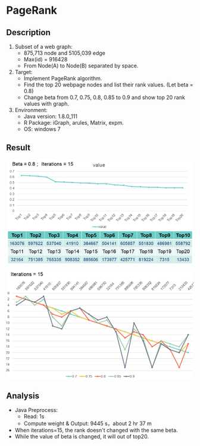 PageRank
===


Description
---
1. Subset of a web graph:
    - 875,713 node and 5105,039 edge
    - Max(id) = 916428
    - From Node(A) to Node(B) separated by space.
2. Target:
    - Implement PageRank algorithm.
    - Find the top 20 webpage nodes and list their rank values. (Let beta = 0.8)
    - Change beta from 0.7, 0.75, 0.8, 0.85 to 0.9 and show top 20 rank values with graph.
3. Environment:
    - Java version: 1.8.0_111
    - R Package: iGraph, arules, Matrix, expm.
    - OS: windows 7


Result
---
![result1](https://github.com/guiruli08650129/NUTN-Course/blob/master/BigData/PageRank/pictures/result1.PNG)

![result2](https://github.com/guiruli08650129/NUTN-Course/blob/master/BigData/PageRank/pictures/result2.PNG)

Analysis
---
- Java Preprocess:
    - Read: 1s
    - Compute weight & Output: 9445 s，about 2 hr 37 m 
- When iterations=15, the rank doesn't changed with the same beta.
- While the value of beta is changed, it will out of top20.



